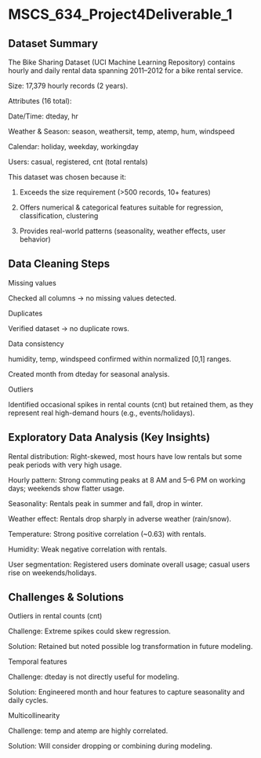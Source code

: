 # MSCS_634_Project4Deliverable_1
## Dataset Summary

The Bike Sharing Dataset (UCI Machine Learning Repository) contains hourly and daily rental data spanning 2011–2012 for a bike rental service.

Size: 17,379 hourly records (2 years).

Attributes (16 total):

Date/Time: dteday, hr

Weather & Season: season, weathersit, temp, atemp, hum, windspeed

Calendar: holiday, weekday, workingday

Users: casual, registered, cnt (total rentals)

This dataset was chosen because it:
 1. Exceeds the size requirement (>500 records, 10+ features)
 
 2. Offers numerical & categorical features suitable for regression, classification, clustering
 
 3. Provides real-world patterns (seasonality, weather effects, user behavior)

## Data Cleaning Steps

Missing values

Checked all columns → no missing values detected.

Duplicates

Verified dataset → no duplicate rows.

Data consistency

humidity, temp, windspeed confirmed within normalized [0,1] ranges.

Created month from dteday for seasonal analysis.

Outliers

Identified occasional spikes in rental counts (cnt) but retained them, as they represent real high-demand hours (e.g., events/holidays).

## Exploratory Data Analysis (Key Insights)

Rental distribution: Right-skewed, most hours have low rentals but some peak periods with very high usage.

Hourly pattern: Strong commuting peaks at 8 AM and 5–6 PM on working days; weekends show flatter usage.

Seasonality: Rentals peak in summer and fall, drop in winter.

Weather effect: Rentals drop sharply in adverse weather (rain/snow).

Temperature: Strong positive correlation (~0.63) with rentals.

Humidity: Weak negative correlation with rentals.

User segmentation: Registered users dominate overall usage; casual users rise on weekends/holidays.

## Challenges & Solutions

Outliers in rental counts (cnt)

Challenge: Extreme spikes could skew regression.

Solution: Retained but noted possible log transformation in future modeling.

Temporal features

Challenge: dteday is not directly useful for modeling.

Solution: Engineered month and hour features to capture seasonality and daily cycles.

Multicollinearity

Challenge: temp and atemp are highly correlated.

Solution: Will consider dropping or combining during modeling.
